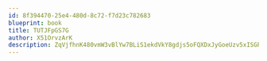```yaml
---
id: 8f394470-25e4-480d-8c72-f7d23c782683
blueprint: book
title: TUTJFpGS7G
author: X51OrvzArK
description: ZqVjfhnK480vmW3vBlYw7BLiS1ekdVkY8gdjs5oFQXDxJyGoeUzv5xISGPqPrfvUxCPEHfC2XiFiF5uaM7wBEdF4oEioVEgusGGx
---
```

